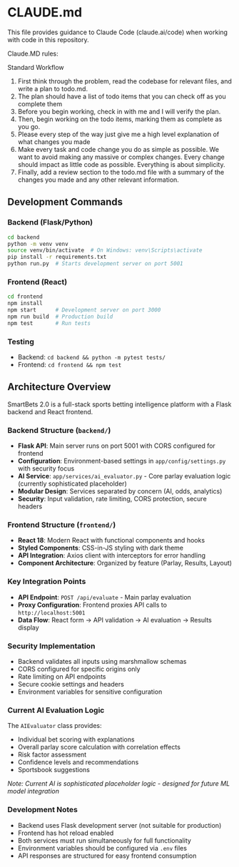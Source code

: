 # CLAUDE.md

This file provides guidance to Claude Code (claude.ai/code) when working with code in this repository.

Claude.MD rules:

Standard Workflow
1. First think through the problem, read the codebase for relevant files, and write a plan to todo.md.
2. The plan should have a list of todo items that you can check off as you complete them
3. Before you begin working, check in with me and I will verify the plan.
4. Then, begin working on the todo items, marking them as complete as you go.
5. Please every step of the way just give me a high level explanation of what changes you made
6. Make every task and code change you do as simple as possible. We want to avoid making any massive or complex changes. Every change should impact as little code as possible. Everything is about simplicity.
7. Finally, add a review section to the todo.md file with a summary of the changes you made and any other relevant information.

## Development Commands

### Backend (Flask/Python)
```bash
cd backend
python -m venv venv
source venv/bin/activate  # On Windows: venv\Scripts\activate
pip install -r requirements.txt
python run.py  # Starts development server on port 5001
```

### Frontend (React)
```bash
cd frontend
npm install
npm start      # Development server on port 3000
npm run build  # Production build
npm test       # Run tests
```

### Testing
- Backend: `cd backend && python -m pytest tests/`
- Frontend: `cd frontend && npm test`

## Architecture Overview

SmartBets 2.0 is a full-stack sports betting intelligence platform with a Flask backend and React frontend.

### Backend Structure (`backend/`)
- **Flask API**: Main server runs on port 5001 with CORS configured for frontend
- **Configuration**: Environment-based settings in `app/config/settings.py` with security focus
- **AI Service**: `app/services/ai_evaluator.py` - Core parlay evaluation logic (currently sophisticated placeholder)
- **Modular Design**: Services separated by concern (AI, odds, analytics)
- **Security**: Input validation, rate limiting, CORS protection, secure headers

### Frontend Structure (`frontend/`)
- **React 18**: Modern React with functional components and hooks
- **Styled Components**: CSS-in-JS styling with dark theme
- **API Integration**: Axios client with interceptors for error handling
- **Component Architecture**: Organized by feature (Parlay, Results, Layout)

### Key Integration Points
- **API Endpoint**: `POST /api/evaluate` - Main parlay evaluation
- **Proxy Configuration**: Frontend proxies API calls to `http://localhost:5001`
- **Data Flow**: React form → API validation → AI evaluation → Results display

### Security Implementation
- Backend validates all inputs using marshmallow schemas
- CORS configured for specific origins only
- Rate limiting on API endpoints
- Secure cookie settings and headers
- Environment variables for sensitive configuration

### Current AI Evaluation Logic
The `AIEvaluator` class provides:
- Individual bet scoring with explanations
- Overall parlay score calculation with correlation effects
- Risk factor assessment
- Confidence levels and recommendations
- Sportsbook suggestions

*Note: Current AI is sophisticated placeholder logic - designed for future ML model integration*

### Development Notes
- Backend uses Flask development server (not suitable for production)
- Frontend has hot reload enabled
- Both services must run simultaneously for full functionality
- Environment variables should be configured via `.env` files
- API responses are structured for easy frontend consumption